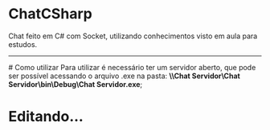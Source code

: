 # ChatCSharp
Chat feito em C# com Socket, utilizando conhecimentos visto em aula para estudos.
<hr>
# Como utilizar
Para utilizar é necessário ter um servidor aberto, que pode ser possível acessando o arquivo .exe na pasta: <b>\\Chat Servidor\Chat Servidor\bin\Debug\Chat Servidor.exe</b>;

# Editando...

